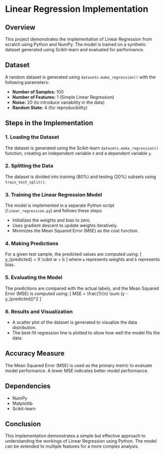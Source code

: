 # Linear Regression Implementation

## Overview
This project demonstrates the implementation of Linear Regression from scratch using Python and NumPy. The model is trained on a synthetic dataset generated using Scikit-learn and evaluated for performance.

## Dataset
A random dataset is generated using `datasets.make_regression()` with the following parameters:
- **Number of Samples:** 100
- **Number of Features:** 1 (Simple Linear Regression)
- **Noise:** 20 (to introduce variability in the data)
- **Random State:** 4 (for reproducibility)

## Steps in the Implementation

### 1. Loading the Dataset
The dataset is generated using the Scikit-learn `datasets.make_regression()` function, creating an independent variable `X` and a dependent variable `y`.

### 2. Splitting the Data
The dataset is divided into training (80%) and testing (20%) subsets using `train_test_split()`.

### 3. Training the Linear Regression Model
The model is implemented in a separate Python script (`linear_regression.py`) and follows these steps:
- Initializes the weights and bias to zero.
- Uses gradient descent to update weights iteratively.
- Minimizes the Mean Squared Error (MSE) as the cost function.

### 4. Making Predictions
For a given test sample, the predicted values are computed using:
\[ y_{predicted} = X \cdot w + b \]
where `w` represents weights and `b` represents bias.

### 5. Evaluating the Model
The predictions are compared with the actual labels, and the Mean Squared Error (MSE) is computed using:
\[ MSE = \frac{1}{n} \sum (y - y_{predicted})^2 \]

### 6. Results and Visualization
- A scatter plot of the dataset is generated to visualize the data distribution.
- The best-fit regression line is plotted to show how well the model fits the data.

## Accuracy Measure
The Mean Squared Error (MSE) is used as the primary metric to evaluate model performance. A lower MSE indicates better model performance.

## Dependencies
- NumPy
- Matplotlib
- Scikit-learn

## Conclusion
This implementation demonstrates a simple but effective approach to understanding the workings of Linear Regression using Python. The model can be extended to multiple features for a more complex analysis.

